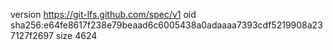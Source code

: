 version https://git-lfs.github.com/spec/v1
oid sha256:e64fe8617f238e79beaad6c6005438a0adaaaa7393cdf5219908a237127f2697
size 4624
